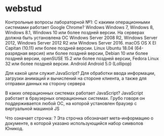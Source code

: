 # webstud

Контрольные вопросы лабораторной №1:
С какими операционными системами работает Google Chrome? 
Windows
Windows 7, Windows 8, Windows 8.1, Windows 10 или более поздней версии.
На серверах должна быть установлена ОС Windows Server 2008 R2, Windows Server 2012, Windows Server 2012 R2 или Windows Server 2016.
macOS
OS X El Capitan (10.11) или более поздней версии.
Linux
Ubuntu 18.04 (64-разрядная версия) или более поздней версии, Debian 10 или более поздней версии, openSUSE 15.2 или более поздней версии, Fedora Linux 32 или более поздней версии.
Android
Android 5.0 (Lollipop)

Для какой цели служит JavaScript? 
Для обработки ввода информации, загрузки анимаций и вычислений на стороне клиента, а также для отправки данных на сторону сервера

В каких операционных системах работает JavaScript?
JavaScript работает в браузерных операционных системах. Грубо говоря он поддерживается любой ОС, на которой установлен браузер с виртуальной машиной JS

Что означает строчка: <meta charset='utf-8'>? 
Эта строчка обозначает мета-информацию о документе, в которой указано использующийся набор символов Юникод.
